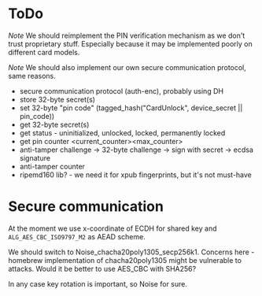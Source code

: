 # ToDo

*Note* We should reimplement the PIN verification mechanism as we don't trust proprietary stuff. Especially because it may be implemented poorly on different card models.

*Note* We should also implement our own secure communication protocol, same reasons.

- secure communication protocol (auth-enc), probably using DH
- store 32-byte secret(s)
- set 32-byte "pin code" (tagged_hash("CardUnlock", device_secret || pin_code))
- get 32-byte secret(s)
- get status - uninitialized, unlocked, locked, permanently locked
- get pin counter <current_counter><max_counter>
- anti-tamper challenge -> 32-byte challenge -> sign with secret -> ecdsa signature
- anti-tamper counter
- ripemd160 lib? - we need it for xpub fingerprints, but it's not must-have

# Secure communication

At the moment we use x-coordinate of ECDH for shared key and `ALG_AES_CBC_ISO9797_M2` as AEAD scheme.

We should switch to Noise_chacha20poly1305_secp256k1. Concerns here - homebrew implementation of chacha20poly1305 might be vulnerable to attacks. Would it be better to use AES_CBC with SHA256?

In any case key rotation is important, so Noise for sure.